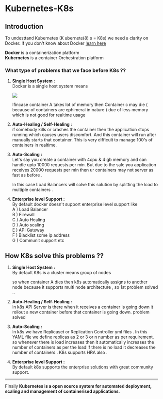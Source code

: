 # Kubernetes-K8s
## Introduction ##  
To undesttand Kubernetes (K ubernete(8) s = K8s) we need a clarity on Docker. If you don't know about Docker [learn here](https://github.com/ReddyBytes/Docker)  

__Docker__ is a containerization platform  
**Kubernetes** is a container Orchestration platform   

### What type of problems that we face before K8s ??  

1) __Single Host System :__  
    Docker is a single host system means  

    ![](https://code.visualstudio.com/assets/learn/develop-cloud/containers/container-architecture.png)  

    Ifincase container A takes lot of memory then Container c may die ( because of containers are ephimeral in nature ) due of less memory which is not good for realtime usage  

2) __Auto-Healing / Self-Healing :__  
if somebody kills or crashes the container then the application stops running which causes users discomfort. And this container will run after manually starts that container. This is very difficult to manage 100's of containers in realtime.  

3) __Auto-Scaling :__  
   Let's say you create a container with 4cpu & 4 gb memory and can handle upto 10000 requests per min. But due to the sale you application receives 20000 requests per min then ur containers may not server as fast as before .  

   In this case Load Balancers will solve this solution by splitting the load to multiple containers .  

4) __Enterprise level Support :__  
   By default docker doesn't support enterprise level support like   
   A ) Load Balancer  
   B ) Firewall  
   C ) Auto Healing  
   D ) Auto scaling  
   E ) API Gateway  
   F ) Blacklist some ip address  
   G ) Communit support etc

## How K8s solve this problems ??  
1) __Single Host System :__   
   By default K8s is a cluster means group of nodes  

   so when container A dies then k8s automatically assigns to another node because it supports multi node architecture , so 1st problem solved .. 


2) __Auto-Healing / Self-Healing :__  
     In k8s API Server is there when it receives a container is going down it rollout a new container before that container is going down. problem solved

3) __Auto-Scaling :__   
   In k8s we have Replicaset or Replication Controller yml files . In this YAML file we define replicas as 2 or 3 or n number as per requirement.   
    so whenever there is load increases then it automatically increases the number of containers as per the load if there is no load it decreases the number of containers . K8s supports HRA also .  

4) __Enterprise level Support :__   
 By default k8s supports the enterprise solutions with great community support.  

 -------  

 Finally __Kubernetes is a open source system for automated deployment, scaling and management of containerised applications.__